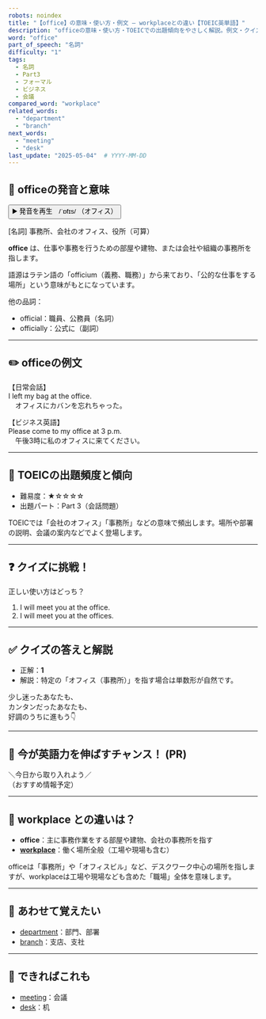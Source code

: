 ```yaml
---
robots: noindex
title: "【office】の意味・使い方・例文 ― workplaceとの違い【TOEIC英単語】"
description: "officeの意味・使い方・TOEICでの出題傾向をやさしく解説。例文・クイズ付きでworkplaceとの違いもわかりやすく学べます。"
word: "office"
part_of_speech: "名詞"
difficulty: "1"
tags:
  - 名詞
  - Part3
  - フォーマル
  - ビジネス
  - 会議
compared_word: "workplace"
related_words:
  - "department"
  - "branch"
next_words:
  - "meeting"
  - "desk"
last_update: "2025-05-04"  # YYYY-MM-DD
---
```


## 🔰 officeの発音と意味

<button class="play-audio" onclick="playTTS('office')">
  <span class="play-audio-main">
    ▶️ 発音を再生　/ˈɒfɪs/
  </span>
  <span class="play-audio-sub">
    （オフィス）
  </span>
</button>

[名詞] 事務所、会社のオフィス、役所（可算）

**office** は、仕事や事務を行うための部屋や建物、または会社や組織の事務所を指します。

語源はラテン語の「officium（義務、職務）」から来ており、「公的な仕事をする場所」という意味がもとになっています。

他の品詞：  
- official：職員、公務員（名詞）
- officially：公式に（副詞）

---

## ✏️ officeの例文

【日常会話】  
I left my bag at the office.  
　オフィスにカバンを忘れちゃった。

【ビジネス英語】  
Please come to my office at 3 p.m.  
　午後3時に私のオフィスに来てください。

---

## 🎯 TOEICの出題頻度と傾向

- 難易度：★☆☆☆☆
- 出題パート：Part 3（会話問題）

TOEICでは「会社のオフィス」「事務所」などの意味で頻出します。場所や部署の説明、会議の案内などでよく登場します。

---

## ❓ クイズに挑戦！

正しい使い方はどっち？

1. I will meet you at the office.  
2. I will meet you at the offices.

---

## ✅ クイズの答えと解説

- 正解：**1**
- 解説：特定の「オフィス（事務所）」を指す場合は単数形が自然です。

少し迷ったあなたも、  
カンタンだったあなたも、  
好調のうちに進もう👇️

---

## 🚀 今が英語力を伸ばすチャンス！ (PR)

<div class="info-center">
＼今日から取り入れよう／<br>  
（おすすめ情報予定）
</div>

---

## 🤔  workplace との違いは？

- **office**：主に事務作業をする部屋や建物、会社の事務所を指す
- **[workplace](/workplace)**：働く場所全般（工場や現場も含む）

officeは「事務所」や「オフィスビル」など、デスクワーク中心の場所を指しますが、workplaceは工場や現場なども含めた「職場」全体を意味します。

---

## 🧩 あわせて覚えたい

- [department](/department)：部門、部署
- [branch](/branch)：支店、支社

---

## 📖 できればこれも

- [meeting](/meeting)：会議
- [desk](/desk)：机

<!-- cvid: aid30_bid21 -->
